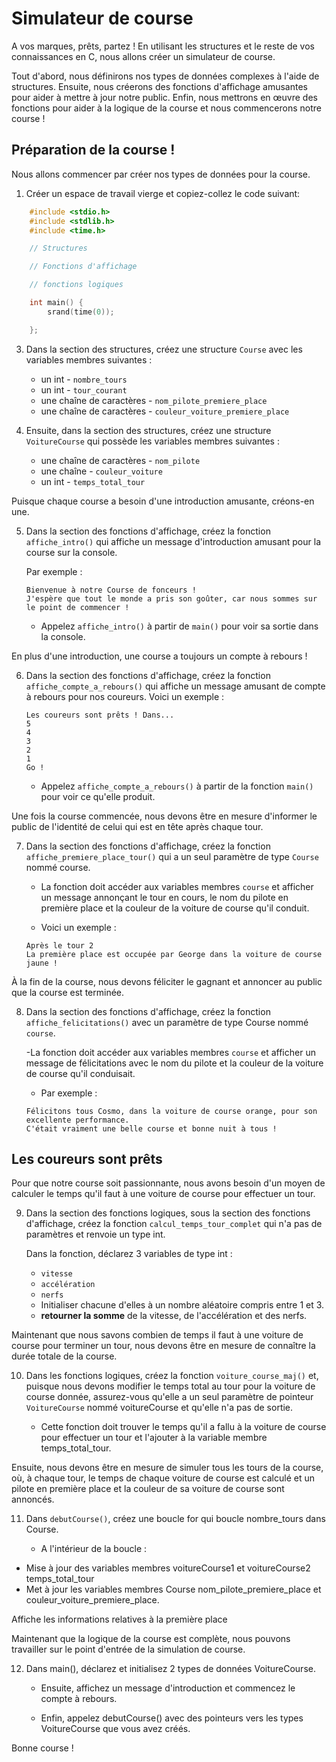 # Simulateur de course

A vos marques, prêts, partez ! En utilisant les structures et le reste de vos connaissances en C, nous allons créer un simulateur de course.

Tout d'abord, nous définirons nos types de données complexes à l'aide de structures. Ensuite, nous créerons des fonctions d'affichage amusantes pour aider à mettre à jour notre public. Enfin, nous mettrons en œuvre des fonctions pour aider à la logique de la course et nous commencerons notre course !


## Préparation de la course !

Nous allons commencer par créer nos types de données pour la course.

1. Créer un espace de travail vierge et copiez-collez le code suivant:
```c
    #include <stdio.h>
    #include <stdlib.h>
    #include <time.h>

    // Structures 

    // Fonctions d'affichage

    // fonctions logiques

    int main() {
        srand(time(0));

    };
```


3. Dans la section des structures, créez une structure `Course` avec les variables membres suivantes :
    - un int - `nombre_tours`
    - un int - `tour_courant`
    - une chaîne de caractères - `nom_pilote_premiere_place`
    - une chaîne de caractères - `couleur_voiture_premiere_place`


4. Ensuite, dans la section des structures, créez une structure `VoitureCourse` qui possède les variables membres suivantes :
    - une chaîne de caractères - `nom_pilote`
    - une chaîne - `couleur_voiture`
    - un int - `temps_total_tour`
    
    
Puisque chaque course a besoin d'une introduction amusante, créons-en une.

5. Dans la section des fonctions d'affichage, créez la fonction `affiche_intro()` qui affiche un message d'introduction amusant pour la course sur la console.

    Par exemple :

    ```
    Bienvenue à notre Course de fonceurs !
    J'espère que tout le monde a pris son goûter, car nous sommes sur le point de commencer !
    ```

    - Appelez `affiche_intro()` à partir de `main()` pour voir sa sortie dans la console.   


En plus d'une introduction, une course a toujours un compte à rebours !

6. Dans la section des fonctions d'affichage, créez la fonction `affiche_compte_a_rebours()` qui affiche un message amusant de compte à rebours pour nos coureurs.
    Voici un exemple :

    ```
    Les coureurs sont prêts ! Dans...
    5
    4
    3
    2
    1
    Go !
    ```

    - Appelez `affiche_compte_a_rebours()` à partir de la fonction `main()` pour voir ce qu'elle produit.


Une fois la course commencée, nous devons être en mesure d'informer le public de l'identité de celui qui est en tête après chaque tour.

7. Dans la section des fonctions d'affichage, créez la fonction `affiche_premiere_place_tour()` qui a un seul paramètre de type `Course` nommé course.
    - La fonction doit accéder aux variables membres `course` et afficher un message annonçant le tour en cours, le nom du pilote en première place et la couleur de la voiture de course qu'il conduit.

    - Voici un exemple :
    ```
    Après le tour 2
    La première place est occupée par George dans la voiture de course jaune !
    ```


À la fin de la course, nous devons féliciter le gagnant et annoncer au public que la course est terminée.

8. Dans la section des fonctions d'affichage, créez la fonction `affiche_felicitations()` avec un paramètre de type Course nommé `course`.

    -La fonction doit accéder aux variables membres `course` et afficher un message de félicitations avec le nom du pilote et la couleur de la voiture de course qu'il conduisait.

    - Par exemple :
    ```
    Félicitons tous Cosmo, dans la voiture de course orange, pour son excellente performance.
    C'était vraiment une belle course et bonne nuit à tous !
    ```

##  Les coureurs sont prêts

Pour que notre course soit passionnante, nous avons besoin d'un moyen de calculer le temps qu'il faut à une voiture de course pour effectuer un tour.

9. Dans la section des fonctions logiques, sous la section des fonctions d'affichage, créez la fonction `calcul_temps_tour_complet` qui n'a pas de paramètres et renvoie un type int.

    Dans la fonction, déclarez 3 variables de type int :
    - `vitesse`
    - `accélération`
    - `nerfs`
    - Initialiser chacune d'elles à un nombre aléatoire compris entre 1 et 3.
    - **retourner la somme** de la vitesse, de l'accélération et des nerfs.


Maintenant que nous savons combien de temps il faut à une voiture de course pour terminer un tour, nous devons être en mesure de connaître la durée totale de la course.

10. Dans les fonctions logiques, créez la fonction `voiture_course_maj()` et, puisque nous devons modifier le temps total au tour pour la voiture de course donnée, assurez-vous qu'elle a un seul paramètre de pointeur `VoitureCourse` nommé voitureCourse et qu'elle n'a pas de sortie.

    - Cette fonction doit trouver le temps qu'il a fallu à la voiture de course pour effectuer un tour et l'ajouter à la variable membre temps_total_tour.



Ensuite, nous devons être en mesure de simuler tous les tours de la course, où, à chaque tour, le temps de chaque voiture de course est calculé et un pilote en première place et la couleur de sa voiture de course sont annoncés.

11. Dans `debutCourse()`, créez une boucle for qui boucle nombre_tours dans Course.

    - A l'intérieur de la boucle :

   - Mise à jour des variables membres voitureCourse1 et voitureCourse2 temps_total_tour
   - Met à jour les variables membres Course nom_pilote_premiere_place et couleur_voiture_premiere_place.
   
   Affiche les informations relatives à la première place



Maintenant que la logique de la course est complète, nous pouvons travailler sur le point d'entrée de la simulation de course.

12. Dans main(), déclarez et initialisez 2 types de données VoitureCourse.

    - Ensuite, affichez un message d'introduction et commencez le compte à rebours.

    - Enfin, appelez debutCourse() avec des pointeurs vers les types VoitureCourse que vous avez créés.

Bonne course !



